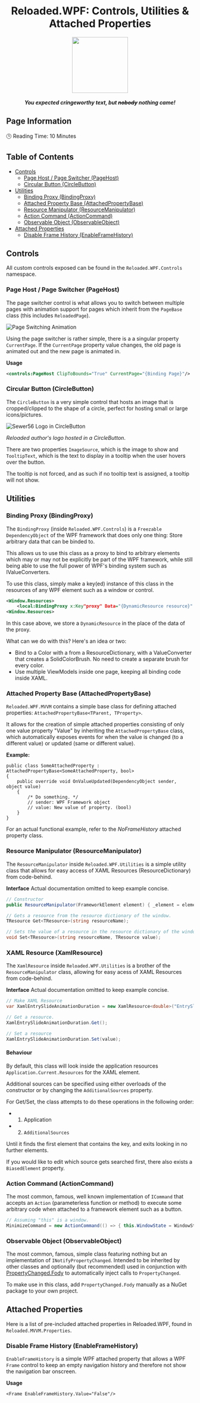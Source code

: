 <div align="center">
	<h1>Reloaded.WPF: Controls, Utilities & Attached Properties</h1>
	<img src="https://i.imgur.com/BjPn7rU.png" width="150" align="center" />
	<br/> <br/>
	<strong><i>You expected cringeworthy text, but <strike>nobody</strike> nothing came!</i></strong>
</div>

## Page Information

🕒  Reading Time: 10 Minutes

## Table of Contents
- [Controls](#controls)
  - [Page Host / Page Switcher (PageHost)](#page-host-page-switcher-pagehost)
  - [Circular Button (CircleButton)](#circular-button-circlebutton)
- [Utilities](#utilities)
  - [Binding Proxy (BindingProxy)](#binding-proxy-bindingproxy)
  - [Attached Property Base (AttachedPropertyBase)](#attached-property-base-attachedpropertybase)
  - [Resource Manipulator (ResourceManipulator)](#resource-manipulator-resourcemanipulator)
  - [Action Command (ActionCommand)](#action-command-actioncommand)
  - [Observable Object (ObservableObject)](#observable-object-observableobject)
- [Attached Properties](#attached-properties)
  - [Disable Frame History (EnableFrameHistory)](#disable-frame-history-enableframehistory)

## Controls

All custom controls exposed can be found in the `Reloaded.WPF.Controls` namespace. 

### Page Host / Page Switcher (PageHost)
The page switcher control is what allows you to switch between multiple pages with animation support for pages which inherit from the `PageBase` class (this includes `ReloadedPage`).

![Page Switching Animation](https://camo.githubusercontent.com/14685b8d5b5f1b43e35ff11547522052f09a4321/68747470733a2f2f692e696d6775722e636f6d2f4e42626e69426f2e676966)

Using the page switcher is rather simple, there is a a singular property `CurrentPage`. If the `CurrentPage` property value changes, the old page is animated out and the new page is animated in. 

**Usage**
```xml
<controls:PageHost ClipToBounds="True" CurrentPage="{Binding Page}"/>
```
### Circular Button (CircleButton)

The `CircleButton` is a very simple control that hosts an image that is cropped/clipped to the shape of a circle, perfect for hosting small or large icons/pictures.

![Sewer56 Logo in CircleButton](https://i.imgur.com/R0wtrcT.png)

*Reloaded author's logo hosted in a CircleButton*.

There are two properties `ImageSource`, which is the image to show and `TooltipText`, which is the text to display in a tooltip when the user hovers over the button.

The tooltip is not forced, and as such if no tooltip text is assigned, a tooltip will not show.

## Utilities

### Binding Proxy (BindingProxy)
The `BindingProxy` (inside `Reloaded.WPF.Controls`) is a `Freezable` `DependencyObject` of the WPF framework that does only one thing: Store arbitrary data that can be binded to.

This allows us to use this class as a proxy to bind to arbitrary elements which may or may not be explicitly be part of the WPF framework, while still being able to use the full power of WPF's binding system such as IValueConverters.

To use this class, simply make a key(ed) instance of this class in the resources of any WPF element
such as a window or control.

```xml
<Window.Resources>
	<local:BindingProxy x:Key"proxy" Data="{DynamicResource resource}" />
<Window.Resources>
```

In this case above, we store a `DynamicResource` in the place of the data of the proxy.

What can we do with this? Here's an idea or two:

- Bind to a Color with a from a ResourceDictionary, with a ValueConverter that creates a SolidColorBrush. No need to create a separate brush for every color.
- Use multiple ViewModels inside one page, keeping all binding code inside XAML.

### Attached Property Base (AttachedPropertyBase)

`Reloaded.WPF.MVVM` contains a simple base class for defining attached properties: `AttachedPropertyBase<TParent, TProperty>`.

It allows for the creation of simple attached properties consisting of only one value property "Value" by inheriting the `AttachedPropertyBase` class, which automatically exposes events for when the value is changed (to a different value) or updated (same or different value). 

**Example:**
```
public class SomeAttachedProperty : AttachedPropertyBase<SomeAttachedProperty, bool>
{
    public override void OnValueUpdated(DependencyObject sender, object value)
    {
	    /* Do something. */
	    // sender: WPF Framework object
	    // value: New value of property. (bool)
    }
}
```

For an actual functional example, refer to the *NoFrameHistory* attached property class.

### Resource Manipulator (ResourceManipulator)

The `ResourceManipulator` inside `Reloaded.WPF.Utilities` is a simple utility class that allows for easy access of XAML Resources (ResourceDictionary) from code-behind.

**Interface**
Actual documentation omitted to keep example concise.
```csharp
// Constructor
public ResourceManipulator(FrameworkElement element) { _element = element; }

// Gets a resource from the resource dictionary of the window.
TResource Get<TResource>(string resourceName);

// Sets the value of a resource in the resource dictionary of the window.
void Set<TResource>(string resourceName, TResource value);
```

### XAML Resource (XamlResource)
The `XamlResource` inside `Reloaded.WPF.Utilities` is a brother of the `ResourceManipulator` class, allowing for easy acess of XAML Resources from code-behind.

**Interface**
Actual documentation omitted to keep example concise.
```csharp
// Make XAML Resource
var XamlEntrySlideAnimationDuration = new XamlResource<double>("EntrySlideAnimationDuration");

// Get a resource.
XamlEntrySlideAnimationDuration.Get();

// Set a resource
XamlEntrySlideAnimationDuration.Set(value);
```

#### Behaviour
By default, this class will look inside the application resources `Application.Current.Resources` for the XAML element. 

Additional sources can be specified using either overloads of the constructor or by changing the `AdditionalSources` property.

For Get/Set, the class attempts to do these operations in the following order: 

- 1. Application
- 2. `AdditionalSources`

Until it finds the first element that contains the key, and exits looking in no further elements.

If you would like to edit which source gets searched first, there also exists a `BiasedElement` property.


### Action Command (ActionCommand)

The most common, famous, well known implementation of `ICommand` that accepts an `Action` (parameterless function or method) to execute some arbitrary code when attached to a framework element such as a button.

```csharp
// Assuming "this" is a window.
MinimizeCommand = new ActionCommand(() => { this.WindowState = WindowState.Minimized; });
```

### Observable Object (ObservableObject)

The most common, famous, simple class featuring nothing but an implementation of `INotifyPropertyChanged`.
Intended to be inherited by other classes and optionally (but recommended) used in conjunction with [PropertyChanged.Fody](https://github.com/Fody/PropertyChanged) to automatically inject calls to `PropertyChanged`.

To make use in this class, add `PropertyChanged.Fody` manually as a NuGet package to your own project.

## Attached Properties

Here is a list of pre-included attached properties in Reloaded.WPF, found in `Reloaded.MVVM.Properties`.

### Disable Frame History (EnableFrameHistory)

`EnableFrameHistory` is a simple WPF attached property that allows a WPF `Frame` control to keep an empty navigation history and therefore not show the navigation bar onscreen.

**Usage**
```
<Frame EnableFrameHistory.Value="False"/>
```
